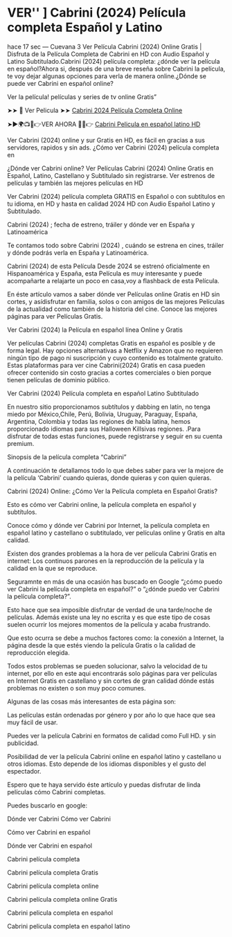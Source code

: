 # VER'' ] Cabrini (2024) Película completa Español y Latino

hace 17 sec — Cuevana 3 Ver Película Cabrini (2024) Online Gratis | Disfruta de la Película Completa de Cabrini en HD con Audio Español y Latino Subtitulado.Cabrini (2024) película completa: ¿dónde ver la película en español?Ahora si, después de una breve reseña sobre Cabrini la película, te voy dejar algunas opciones para verla de manera online.¿Dónde se puede ver Cabrini en español online?

Ver la película! películas y series de tv online Gratis”

➤➤ 📱 Ver Pelicula ➤➤ [Cabrini 2024 Película Completa Online](https://lightstream30.net/es/975056/cabrini.html)

➤►🌍📺📱👉VER AHORA 🔴✅👉 [Cabrini Pelicula en español latino HD](https://lightstream30.net/es/975056/cabrini.html)

Ver Cabrini (2024) online y sur Gratis en HD, es fácil en gracias a sus servidores, rapidos y sin ads. ¿Cómo ver Cabrini (2024) película completa en

¿Dónde ver Cabrini online? Ver Películas Cabrini (2024) Online Gratis en Español, Latino, Castellano y Subtitulado sin registrarse. Ver estrenos de películas y también las mejores películas en HD

Ver Cabrini (2024) película completa GRATIS en Español o con subtítulos en tu idioma, en HD y hasta en calidad 2024 HD con Audio Español Latino y Subtitulado.

Cabrini (2024) ; fecha de estreno, tráiler y dónde ver en España y Latinoamérica

Te contamos todo sobre Cabrini (2024) , cuándo se estrena en cines, tráiler y dónde podrás verla en España y Latinoamérica.

Cabrini (2024) de esta Película Desde 2024 se estrenó oficialmente en Hispanoamérica y España, esta Película es muy interesante y puede acompañarte a relajarte un poco en casa,voy a flashback de esta Película.

En éste artículo vamos a saber dónde ver Películas online Gratis en HD sin cortes, y asídisfrutar en familia, solos o con amigos de las mejores Películas de la actualidad como también de la historia del cine. Conoce las mejores páginas para ver Películas Gratis.

Ver Cabrini (2024) la Película en español línea Online y Gratis

Ver películas Cabrini (2024) completas Gratis en español es posible y de forma legal. Hay opciones alternativas a Netflix y Amazon que no requieren ningún tipo de pago ni suscripción y cuyo contenido es totalmente gratuito. Estas plataformas para ver cine Cabrini(2024) Gratis en casa pueden ofrecer contenido sin costo gracias a cortes comerciales o bien porque tienen películas de dominio público.

Ver Cabrini (2024) Película completa en español Latino Subtitulado

En nuestro sitio proporcionamos subtítulos y dabbing en latín, no tenga miedo por México,Chile, Perú, Bolivia, Uruguay, Paraguay, España, Argentina, Colombia y todas las regiones de habla latina, hemos proporcionado idiomas para sus Halloween Killsivas regiones. .Para disfrutar de todas estas funciones, puede registrarse y seguir en su cuenta premium.

Sinopsis de la película completa “Cabrini”

A continuación te detallamos todo lo que debes saber para ver la mejore de la película ‘Cabrini’ cuando quieras, donde quieras y con quien quieras.

Cabrini (2024) Online: ¿Cómo Ver la Película completa en Español Gratis?

Esto es cómo ver Cabrini online, la película completa en español y subtítulos.

Conoce cómo y dónde ver Cabrini por Internet, la película completa en español latino y castellano o subtitulado, ver películas online y Gratis en alta calidad.

Existen dos grandes problemas a la hora de ver película Cabrini Gratis en internet: Los continuos parones en la reproducción de la película y la calidad en la que se reproduce.

Seguramnte en más de una ocasión has buscado en Google “¿cómo puedo ver Cabrini la película completa en español?” o “¿dónde puedo ver Cabrini la película completa?”.

Esto hace que sea imposible disfrutar de verdad de una tarde/noche de películas. Además existe una ley no escrita y es que este tipo de cosas suelen ocurrir los mejores momentos de la película y acaba frustrando.

Que esto ocurra se debe a muchos factores como: la conexión a Internet, la página desde la que estés viendo la película Gratis o la calidad de reproducción elegida.

Todos estos problemas se pueden solucionar, salvo la velocidad de tu internet, por ello en este aqui encontrarás solo páginas para ver películas en Internet Gratis en castellano y sin cortes de gran calidad dónde estás problemas no existen o son muy poco comunes.

Algunas de las cosas más interesantes de esta página son:

Las películas están ordenadas por género y por año lo que hace que sea muy fácil de usar.

Puedes ver la película Cabrini en formatos de calidad como Full HD. y sin publicidad.

Posibilidad de ver la película Cabrini online en español latino y castellano u otros idiomas. Esto depende de los idiomas disponibles y el gusto del espectador.

Espero que te haya servido éste artículo y puedas disfrutar de linda películas cómo Cabrini completas.

Puedes buscarlo en google:

Dónde ver Cabrini Cómo ver Cabrini

Cómo ver Cabrini en español

Dónde ver Cabrini en español

Cabrini película completa

Cabrini película completa Gratis

Cabrini película completa online

Cabrini película completa online Gratis

Cabrini pelicula completa en español

Cabrini pelicula completa en español latino
